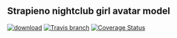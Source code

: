 Strapieno nightclub girl avatar model
-------

[![download](https://img.shields.io/packagist/dt/strapieno/str-nightclub-girl-avatar-model.svg?maxAge=2592000)](https://packagist.org/packages/strapieno/str-nightclub-girl-avatar-model) [![Travis branch](https://img.shields.io/travis/strapieno/str-nightclub-girl-avatar-model/develop.svg?maxAge=2592000)]() [![Coverage Status](https://img.shields.io/coveralls/strapieno/str-nightclub-girl-avatar-model/develop.svg?style=flat-square)](https://coveralls.io/strapieno/str-nightclub-girl-avatar-model) 
